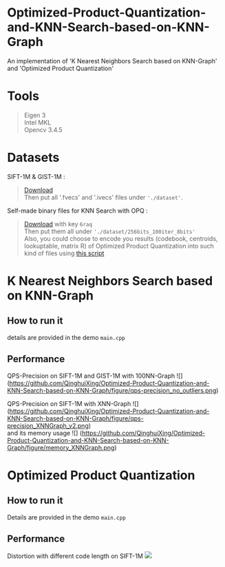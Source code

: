 # Optimized-Product-Quantization-and-KNN-Search-based-on-KNN-Graph

An implementation of 'K Nearest Neighbors Search based on KNN-Graph' and 'Optimized Product Quantization'

# Tools
>Eigen 3<br/>
>Intel MKL<br/>
>Opencv 3.4.5<br/>

# Datasets

  SIFT-1M & GIST-1M : 
  >[Download](http://corpus-texmex.irisa.fr)<br/>
  >Then put all '.fvecs' and '.ivecs' files under `'./dataset'`.<br/>
  
  Self-made binary files for KNN Search with OPQ : 
  >[Download](https://pan.baidu.com/s/1EeZ1uQQ8P7j1n9Y_agqg_A) with key `6raq`<br/>
  >Then put them all under `'./dataset/256bits_100iter_8bits'`<br/>
  >Also, you could choose to encode you results (codebook, centroids, lookuptable, matrix R) of Optimized Product Quantization into such kind of files using [this script]()

# K Nearest Neighbors Search based on KNN-Graph

## How to run it
details are provided in the demo `main.cpp`<br/>

## Performance
QPS-Precision on SIFT-1M and GIST-1M with 100NN-Graph
![]
(https://github.com/QinghuiXing/Optimized-Product-Quantization-and-KNN-Search-based-on-KNN-Graph/figure/qps-precision_no_outliers.png)
<br/>

QPS-Precision on SIFT-1M with XNN-Graph
![]
(https://github.com/QinghuiXing/Optimized-Product-Quantization-and-KNN-Search-based-on-KNN-Graph/figure/qps-precision_XNNGraph_v2.png)
<br/>
and its memory usage
![]
(https://github.com/QinghuiXing/Optimized-Product-Quantization-and-KNN-Search-based-on-KNN-Graph/figure/memory_XNNGraph.png)
<br/>

# Optimized Product Quantization
## How to run it
Details are provided in the demo `main.cpp`<br/>

## Performance
Distortion with different code length on SIFT-1M
![](https://github.com/QinghuiXing/Optimized-Product-Quantization-and-KNN-Search-based-on-KNN-Graph/figure/distortion-codelength_mycode.png)

